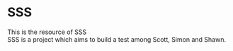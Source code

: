 # SSS
This is the resource of SSS<br/>
SSS is a project which aims to build a test among Scott, Simon and Shawn.<br/>
